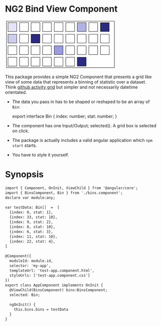 # NG2 Bind View Component

  [![NG2 Bind View Component](screen.png)](screen.png)

This package provides a simple NG2 Component that presents a grid like view of some data that represents a binning of statistic over a dataset. Think [github activity grid](https://github.com/sam-at-github) but simpler and not necessarily datetime orientated.

  + The data you pass in has to be shaped or reshaped to be an array of `Bin`:

      export interface Bin {
        index: number;
        stat: number;
      }

  + The component has one Input/Output; selected(). A grid box is selected on click.
  + The package is actually includes a valid angular application which `npm start` starts.
  + You have to style it yourself.

# Synopsis

    import { Component, OnInit, ViewChild } from '@angular/core';
    import { BinsComponent, Bin } from './bins.component';
    declare var module:any;

    var testData: Bin[]  =  [
      {index: 0, stat: 1},
      {index: 33, stat: 10},
      {index: 9, stat: 2},
      {index: 8, stat: 10},
      {index: 6, stat: 3},
      {index: 11, stat: 10},
      {index: 22, stat: 4},
    ]

    @Component({
      moduleId: module.id,
      selector: 'my-app',
      templateUrl: 'test-app.component.html',
      styleUrls: ['test-app.component.css']
    })
    export class AppComponent implements OnInit {
      @ViewChild(BinsComponent) bins:BinsComponent;
      selected: Bin;

      ngOnInit() {
        this.bins.bins = testData
      }
    }
